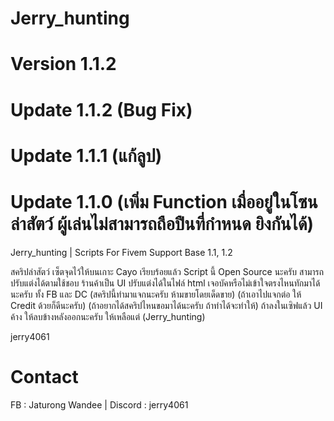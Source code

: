 # Jerry_hunting
# Version 1.1.2
# Update 1.1.2 (Bug Fix)

# Update 1.1.1 (แก้ลูป)

# Update 1.1.0 (เพิ่ม Function เมื่ออยู่ในโซนล่าสัตว์ ผู้เล่นไม่สามารถถือปืนที่กำหนด ยิงกันได้)
Jerry_hunting | Scripts For Fivem Support Base 1.1, 1.2

สคริปล่าสัตว์ เซ็ตจุดไว้ให้บนเกาะ Cayo เรียบร้อยแล้ว Script นี้ Open Source นะครับ สามารถปรับแต่งได้ตามใช้ชอบ ร้านค้าเป็น UI ปรับแต่งได้ในไฟล์ html เจอบัคหรือไม่เข้าใจตรงไหนทักมาได้นะครับ ทั้ง FB และ DC (สคริปนี้ทำมาแจกนะครับ ห้ามขายโดยเด็ดขาย) (ถ้าเอาไปแจกต่อ ให้ Credit ด้วยก็ดีนะครับ) (ถ้าอยากได้สคริปไหนขอมาได้นะครับ ถ้าทำได้จะทำให้) ถ้าลงในเซิฟแล้ว UI ค้าง ให้ลบข้างหลังออกนะครับ ให้เหลือแต่ (Jerry_hunting)

jerry4061

# Contact
FB : Jaturong Wandee | Discord : jerry4061
